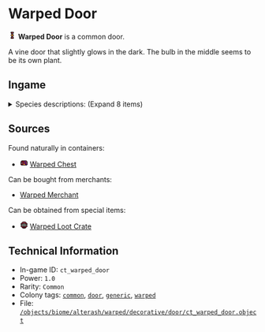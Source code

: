 # Warped Door

<img src="https://raw.githubusercontent.com/Ceterai/Enternia/main/objects/biome/alterash/warped/decorative/door/icon.png" alt="Warped Door icon" loading="lazy" height="16px" width="auto" /> **Warped Door** is a common door.

A vine door that slightly glows in the dark. The bulb in the middle seems to be its own plant.

## Ingame

<details markdown="1"><summary>Species descriptions: (Expand 8 items)</summary>

- Alta: A warped door with a small gloworb. All those tiny little blue dots are settled warped flies.
- Apex: A dreadful living door.
- Avian: Ew, it's disgusting. Don't touch it.
- Floran: Evil warpy door. Floran ssstab it open.
- Glitch: Abhorrenced. The most horrid door ever.
- Human: It's a pity that this bulb wasn't made from gold.
- Hylotl: What a horrific door.
- Novakid: Poor door. Each time when it's closing it tries to hand over this egg to its another part but no way.

</details>

## Sources

Found naturally in containers:

- <img src="https://raw.githubusercontent.com/Ceterai/Enternia/main/objects/biome/alterash/warped/decorative/chest/icon.png" alt="Warped Chest icon" loading="lazy" height="16px" width="auto" /> [Warped Chest](https://ceterai.github.io/MyEnternia/Wiki/WarpedChest)

Can be bought from merchants:

- [Warped Merchant](https://ceterai.github.io/MyEnternia/Wiki/WarpedMerchant)

Can be obtained from special items:

- <img src="https://raw.githubusercontent.com/Ceterai/Enternia/main/items/active/alta/loot/biome/ct_warped_loot.png" alt="Warped Loot Crate icon" loading="lazy" height="16px" width="auto" /> [Warped Loot Crate](https://ceterai.github.io/MyEnternia/Wiki/WarpedLootCrate)

## Technical Information

- In-game ID: `ct_warped_door`
- Power: `1.0`
- Rarity: `Common`
- Colony tags: [`common`](https://ceterai.github.io/MyEnternia/Wiki/Tags/Common), [`door`](https://ceterai.github.io/MyEnternia/Wiki/Tags/Door), [`generic`](https://ceterai.github.io/MyEnternia/Wiki/Tags/Generic), [`warped`](https://ceterai.github.io/MyEnternia/Wiki/Tags/Warped)
- File: [`/objects/biome/alterash/warped/decorative/door/ct_warped_door.object`](https://github.com/Ceterai/Enternia/blob/main/objects/biome/alterash/warped/decorative/door/ct_warped_door.object)
